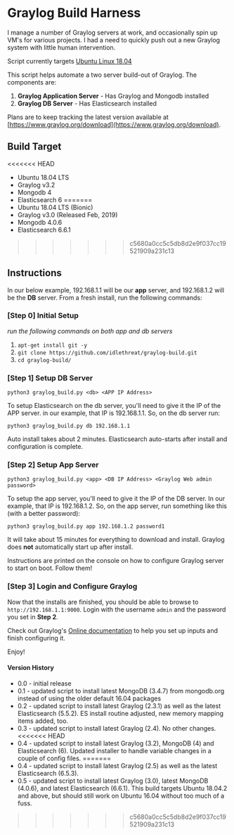 # Graylog Build Harness

I manage a number of Graylog servers at work, and occasionally spin up VM's for various projects. I had a need to quickly push out a new Graylog system with little human intervention. 

Script currently targets [Ubuntu Linux 18.04](https://www.ubuntu.com/)

This script helps automate a two server build-out of Graylog. The components are:

1. __Graylog Application Server__ - Has Graylog and Mongodb installed
2. __Graylog DB Server__ - Has Elasticsearch installed

Plans are to keep tracking the latest version available at [https://www.graylog.org/download](https://www.graylog.org/download).

## Build Target

<<<<<<< HEAD
* Ubuntu 18.04 LTS
* Graylog v3.2
* Mongodb 4
* Elasticsearch 6
=======
* Ubuntu 18.04 LTS (Bionic)
* Graylog v3.0 (Released Feb, 2019)
* Mongodb 4.0.6
* Elasticsearch 6.6.1
>>>>>>> c5680a0cc5c5db8d2e9f037cc19521909a231c13

## Instructions

In our below example, 192.168.1.1 will be our __app__ server, and 192.168.1.2 will be the __DB__ server. From a fresh install, run the following commands:

### [Step 0] Initial Setup

_run the following commands on both app and db servers_

1. `apt-get install git -y`
2. `git clone https://github.com/idlethreat/graylog-build.git`
3. `cd graylog-build/`

### [Step 1] Setup DB Server

`python3 graylog_build.py <db> <APP IP Address>`

To setup Elasticsearch on the db server, you'll need to give it the IP of the APP server. in our example, that IP is 192.168.1.1. So, on the db server run:

`python3 graylog_build.py db 192.168.1.1`

Auto install takes about 2 minutes. Elasticsearch auto-starts after install and configuration is complete.

### [Step 2] Setup App Server

`python3 graylog_build.py <app> <DB IP Address> <Graylog Web admin password>`

To setup the app server, you'll need to give it the IP of the DB server. In our example, that IP is 192.168.1.2. So, on the app server, run something like this (with a better password):

`python3 graylog_build.py app 192.168.1.2 password1`

It will take about 15 minutes for everything to download and install. Graylog does __not__ automatically start up after install. 

Instructions are printed on the console on how to configure Graylog server to start on boot. Follow them!

### [Step 3] Login and Configure Graylog

Now that the installs are finished, you should be able to browse to `http://192.168.1.1:9000`. Login with the username `admin` and the password you set in __Step 2__.

Check out Graylog's [Online documentation](https://docs.graylog.org/en/3.0/pages/getting_started/web_console.html) to help you set up inputs and finish configuring it. 

Enjoy!


#### Version History

* 0.0 - initial release
* 0.1 - updated script to install latest MongoDB (3.4.7) from mongodb.org instead of using the older default 16.04 packages
* 0.2 - updated script to install latest Graylog (2.3.1) as well as the latest Elasticsearch (5.5.2). ES install routine adjusted, new memory mapping items added, too.
* 0.3 - updated script to install latest Graylog (2.4). No other changes.
<<<<<<< HEAD
* 0.4 - updated script to install latest Graylog (3.2), MongoDB (4) and Elasticsearch (6). Updated installer to handle variable changes in a couple of config files.
=======
* 0.4 - updated script to install latest Graylog (2.5) as well as the latest Elasticsearch (6.5.3).
* 0.5 - updated script to install latest Graylog (3.0), latest MongoDB (4.0.6), and latest Elasticsearch (6.6.1). This build targets Ubuntu 18.04.2 and above, but should still work on Ubuntu 16.04 without too much of a fuss.
>>>>>>> c5680a0cc5c5db8d2e9f037cc19521909a231c13
